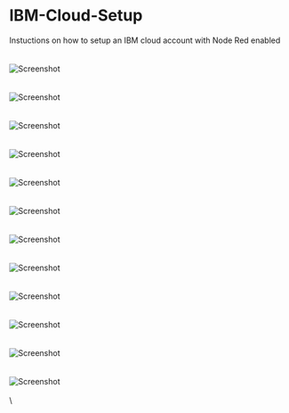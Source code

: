 # IBM-Cloud-Setup
Instuctions on how to setup an IBM cloud account with Node Red enabled
\
\
\
![Screenshot](screenshots/IBM001.png)
\
\
\
![Screenshot](screenshots/IBM002.png)
\
\
\
![Screenshot](screenshots/IBM003.png)
\
\
\
![Screenshot](screenshots/ibm004.png)
\
\
\
![Screenshot](screenshots/ibm005.png)
\
\
\
![Screenshot](screenshots/ibm006.png)
\
\
\
![Screenshot](screenshots/ibm007.png)
\
\
\
![Screenshot](screenshots/ibm008.png)
\
\
\
![Screenshot](screenshots/ibm009.png)
\
\
\
![Screenshot](screenshots/ibm010.png)
\
\
\
![Screenshot](screenshots/ibm011.png)
\
\
\
![Screenshot](screenshots/ibm012.png)
\
\
\
